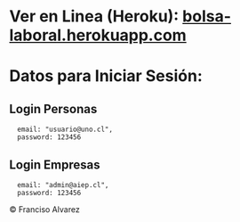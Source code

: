 # Ver en Linea (Heroku): [bolsa-laboral.herokuapp.com](https://bolsa-laboral.herokuapp.com/)

# Datos para Iniciar Sesión:

## Login Personas

      email: "usuario@uno.cl",
      password: 123456

## Login Empresas
      email: "admin@aiep.cl",
      password: 123456


© Franciso Alvarez
